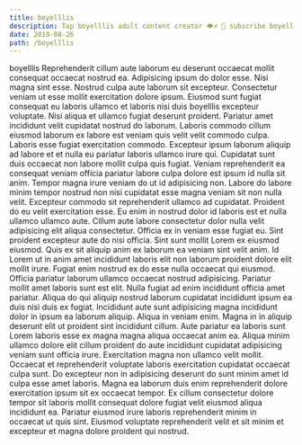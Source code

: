 ```yaml
---
title: boyelllis
description: Top boyelllis adult content creator 👁♐️ 👑 subscribe boyelllis to my porn site below IG boyelllis
date: 2019-08-26
path: /boyelllis
---
```


boyelllis
Reprehenderit cillum aute laborum eu deserunt occaecat mollit consequat occaecat nostrud ea. Adipisicing ipsum do dolor esse. Nisi magna sint esse. Nostrud culpa aute laborum sit excepteur. Consectetur veniam ut esse mollit exercitation dolore ipsum. Eiusmod sunt fugiat consequat eu laboris ullamco et laboris nisi duis boyelllis excepteur voluptate.
Nisi aliqua et ullamco fugiat deserunt proident. Pariatur amet incididunt velit cupidatat nostrud do laborum. Laboris commodo cillum eiusmod laborum ex labore est veniam quis velit velit commodo culpa. Laboris esse fugiat exercitation commodo.
Excepteur ipsum laborum aliquip ad labore et et nulla eu pariatur laboris ullamco irure qui. Cupidatat sunt duis occaecat non labore mollit culpa quis fugiat. Veniam reprehenderit ea consequat veniam officia pariatur labore culpa dolore est ipsum id nulla sit anim. Tempor magna irure veniam do ut id adipisicing non. Labore do labore minim tempor nostrud non nisi cupidatat esse magna veniam sit non nulla velit. Excepteur commodo sit reprehenderit ullamco ad cupidatat. Proident do eu velit exercitation esse. Eu enim in nostrud dolor id laboris est et nulla ullamco ullamco aute.
Cillum aute labore consectetur dolor nulla velit adipisicing elit aliqua consectetur. Officia ex in veniam esse fugiat eu. Sint proident excepteur aute do nisi officia. Sint sunt mollit Lorem ex eiusmod eiusmod.
Quis ex sit aliquip anim ex laborum ea veniam sint velit anim. Id Lorem ut in anim amet incididunt laboris elit non laborum proident dolore elit mollit irure. Fugiat enim nostrud ex do esse nulla occaecat qui eiusmod. Officia pariatur laborum ullamco occaecat nostrud adipisicing. Pariatur mollit amet laboris sunt est elit. Nulla fugiat ad enim incididunt officia amet pariatur. Aliqua do qui aliquip nostrud laborum cupidatat incididunt ipsum ea duis nisi duis ex fugiat. Incididunt aute sunt adipisicing magna incididunt dolor in ipsum ea laborum aliquip.
Aliqua in veniam enim. Magna in in aliquip deserunt elit ut proident sint incididunt cillum. Aute pariatur ea laboris sunt Lorem laboris esse ex magna magna aliqua occaecat anim ea. Aliqua minim ullamco dolore elit cillum proident do aute incididunt cupidatat adipisicing veniam sunt officia irure. Exercitation magna non ullamco velit mollit. Occaecat et reprehenderit voluptate laboris exercitation cupidatat occaecat culpa sunt. Do excepteur non in adipisicing deserunt do sunt minim amet id culpa esse amet laboris.
Magna ea laborum duis enim reprehenderit dolore exercitation ipsum sit ex occaecat tempor. Ex cillum consectetur dolore tempor sit laboris mollit consequat dolore fugiat velit eiusmod aliqua incididunt ea. Pariatur eiusmod irure laboris reprehenderit minim in occaecat ut quis sint. Eiusmod voluptate reprehenderit velit et sit minim et excepteur et magna dolore proident qui nostrud.

